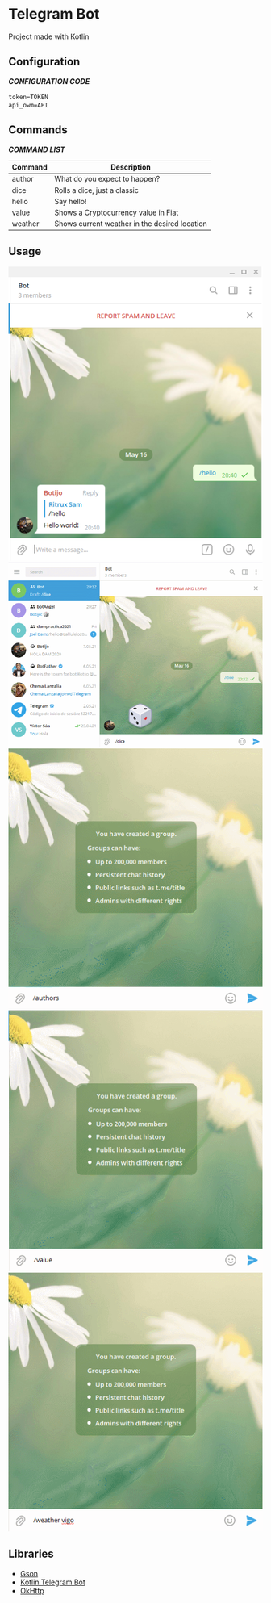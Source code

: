 # Telegram Bot
Project made with Kotlin

## Configuration
***CONFIGURATION CODE***

```
token=TOKEN
api_owm=API
```

## Commands

***COMMAND LIST***

| Command | Description |
|---------|-------------|
| author |  What do you expect to happen? |
| dice |  Rolls a dice, just a classic |
| hello |  Say hello! |
| value |  Shows a Cryptocurrency value in Fiat | 
| weather |  Shows current weather in the desired location |

## Usage
![Hello png](https://github.com/jsamperevazquez/botAirAngelCOD/blob/Dev/src/main/kotlin/utils/media/hello.png)
![Dice gif](https://github.com/jsamperevazquez/botAirAngelCOD/blob/Dev/src/main/kotlin/utils/media/dice.gif)
![Authors gif](https://github.com/jsamperevazquez/botAirAngelCOD/blob/Dev/src/main/kotlin/utils/media/authors.gif)
![Values gif](https://github.com/jsamperevazquez/botAirAngelCOD/blob/Dev/src/main/kotlin/utils/media/value.gif)
![Weather gif](https://github.com/jsamperevazquez/botAirAngelCOD/blob/Dev/src/main/kotlin/utils/media/weather.gif)


## Libraries
- [Gson](https://github.com/google/gson) 
- [Kotlin Telegram Bot](https://github.com/kotlin-telegram-bot/kotlin-telegram-bot)  
- [OkHttp](https://github.com/square/okhttp)  
